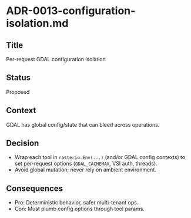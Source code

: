 # ADR-0013-configuration-isolation.md

## Title

Per-request GDAL configuration isolation

## Status

Proposed

## Context

GDAL has global config/state that can bleed across operations.

## Decision

* Wrap each tool in `rasterio.Env(...)` (and/or GDAL config contexts) to set per-request options (`GDAL_CACHEMAX`, VSI auth, threads).
* Avoid global mutation; never rely on ambient environment.

## Consequences

* Pro: Deterministic behavior, safer multi-tenant ops.
* Con: Must plumb config options through tool params.
